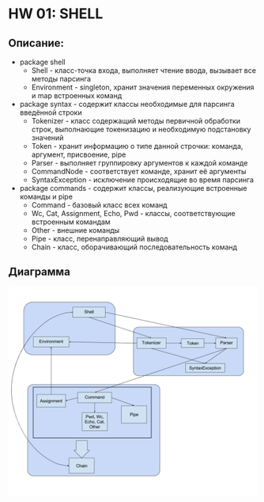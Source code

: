 # HW 01: SHELL

## Описание:

* package shell
    * Shell - класс-точка входа, выполняет чтение ввода, вызывает все методы парсинга
    * Environment - singleton, хранит значения переменных окружения и map встроенных команд
* package syntax - содержит классы необходимые для парсинга введённой строки
    * Tokenizer - класс содержащий методы первичной обработки строк, выполнающие
    токенизацию и необходимую подстановку значений
    * Token - хранит информацию о типе данной строчки: команда, аргумент, присвоение, pipe
    * Parser - выполняет группировку аргументов к каждой команде
    * CommandNode - соответствует команде, хранит её аргументы
    * SyntaxException - исключение происходящие во время парсинга
* package commands - содержит классы, реализующие встроенные команды и pipe
    * Command - базовый класс всех команд
    * Wc, Cat, Assignment, Echo, Pwd - классы, соответствующие встроенным командам
    * Other - внешние команды
    * Pipe - класс, перенаправляющий вывод
    * Chain - класс, оборачивающий последовательность команд
    
## Диаграмма

![](./diagram.png)